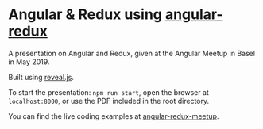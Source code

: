# Angular & Redux using [angular-redux](https://github.com/angular-redux/platform)

A presentation on Angular and Redux, given at the Angular Meetup in Basel in May 2019.  

Built using [reveal.js](http://revealjs.com/). 

To start the presentation: `npm run start`, open the browser at `localhost:8000`, or use the PDF included in the root directory.

You can find the live coding examples at [angular-redux-meetup](https://github.com/jcpuja/angular-redux-meetup).

